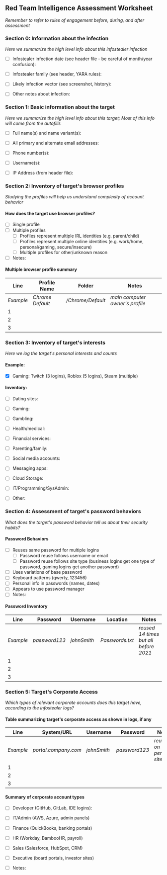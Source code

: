 ## Red Team Intelligence Assessment Worksheet
*Remember to refer to rules of engagement before, during, and after assessment*

### Section 0: Information about the infection
*Here we summarize the high level info about this infostealer infection*
- [ ] Infostealer infection date (see header file - be careful of month/year confusion):
- [ ] Infostealer family (see header, YARA rules):
- [ ] Likely infection vector (see screenshot, history):
- [ ] Other notes about infection:


### Section 1: Basic information about the target
*Here we summarize the high level info about this target; Most of this info will come from the autofills*
- [ ] Full name(s) and name variant(s):
- [ ] All primary and alternate email addresses:
- [ ] Phone number(s):
- [ ] Username(s):
- [ ] IP Address (from header file):


### Section 2: Inventory of target's browser profiles
*Studying the profiles will help us understand complexity of account behavior*
#### How does the target use browser profiles?
- [ ] Single profile
- [ ] Multiple profiles
	- [ ] Profiles represent multiple IRL identities (e.g. parent/child)
	- [ ] Profiles represent multiple online identities (e.g. work/home, personal/gaming, secure/insecure)
	- [ ] Multiple profiles for other/unknown reason	
- [ ] Notes:

#### Multiple browser profile summary
| Line | Profile Name | Folder | Notes |
|------|--------------|--------|-------|
| _Example_ | _Chrome Default_ | _/Chrome/Default_| _main computer owner's profile_ |
| 1 | | | |
| 2 | | | |
| 3 | | | |


### Section 3: Inventory of target's interests
*Here we log the target's personal interests and counts*

#### Example:
- [x] Gaming: Twitch (3 logins), Roblox (5 logins), Steam (multiple)

#### Inventory:
- [ ] Dating sites: 
- [ ] Gaming:
- [ ] Gambling: 
- [ ] Health/medical: 
- [ ] Financial services: 
- [ ] Parenting/family: 
- [ ] Social media accounts:
- [ ] Messaging apps:
- [ ] Cloud Storage:
- [ ] IT/Programming/SysAdmin:
- [ ] Other:


### Section 4: Assessment of target's password behaviors
*What does the target's password behavior tell us about their security habits?*

#### Password Behaviors
- [ ] Reuses same password for multiple logins
	- [ ] Password reuse follows username or email 
	- [ ] Password reuse follows site type (business logins get one type of password, gaming logins get another password)
- [ ] Uses variations of base password
- [ ] Keyboard patterns (qwerty, 123456)
- [ ] Personal info in passwords (names, dates)
- [ ] Appears to use password manager 
- [ ] Notes:

#### Password Inventory
| Line | Password | Username | Location | Notes |
|------|------------|----------|----------|-------|
| _Example_ | _password123_| _johnSmith_ | _Passwords.txt_| _reused 14 times but all before 2021_ |
| 1 | | | |
| 2 | | | |
| 3 | | | |


### Section 5: Target's Corporate Access
*Which types of relevant corporate accounts does this target have, according to the infostealer logs?*

#### Table summarizing target's corporate access as shown in logs, if any
| Line | System/URL | Username | Password | Notes |
|------|------------|----------|----------|-------|
| _Example_ | _portal.company.com_ | _johnSmith_ | _password123_| _reused on personal sites_ |
| 1 | | | | |
| 2 | | | | |
| 3 | | | | |

#### Summary of corporate account types
- [ ] Developer (GitHub, GitLab, IDE logins): 
- [ ] IT/Admin (AWS, Azure, admin panels)
- [ ] Finance (QuickBooks, banking portals)
- [ ] HR (Workday, BambooHR, payroll)
- [ ] Sales (Salesforce, HubSpot, CRM)
- [ ] Executive (board portals, investor sites)
- [ ] Notes:



